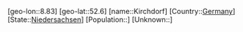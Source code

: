 ﻿---
location: [52.6,8.83]
type: City
tags:
- geo/City


SpocWebEntityId: 31438
isDeleted: false
confidential: public

---
[geo-lon::8.83]
[geo-lat::52.6]
[name::Kirchdorf]
[Country::[Germany](geo/Continent/Europe/Germany.md)]
[State::[Niedersachsen](geo/Continent/Europe/Germany/Niedersachsen.md)]
[Population::]
[Unknown::]

